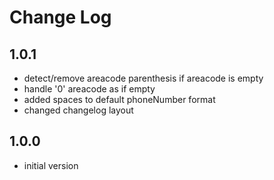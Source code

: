 # Change Log

## 1.0.1
* detect/remove areacode parenthesis if areacode is empty
* handle '0' areacode as if empty 
* added spaces to default phoneNumber format
* changed changelog layout 

## 1.0.0

* initial version
